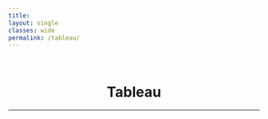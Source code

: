 ```yaml
---
title: 
layout: single
classes: wide
permalink: /tableau/
---
```

<br/> 


# <center> Tableau </center>
- - -

